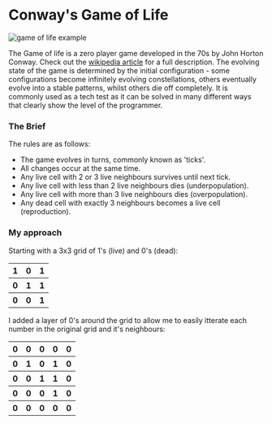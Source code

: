# Conway's Game of Life

![game of life example](../images/Gospers_glider_gun.gif)

The Game of life is a zero player game developed in the 70s by John Horton Conway. Check out the [wikipedia article](https://en.wikipedia.org/wiki/Conway%27s_Game_of_Life) for a full description.
The evolving state of the game is determined by the initial configuration - some configurations become infinitely evolving constellations, others eventually evolve into a stable patterns, whilst others die off completely.
It is commonly used as a tech test as it can be solved in many different ways that clearly show the level of the programmer.

### The Brief

The rules are as follows:

* The game evolves in turns, commonly known as 'ticks'.
* All changes occur at the same time.
* Any live cell with 2 or 3 live neighbours survives until next tick.
* Any live cell with less than 2 live neighbours dies (underpopulation).
* Any live cell with more than 3 live neighbours dies (overpopulation).
* Any dead cell with exactly 3 neighbours becomes a live cell (reproduction).

### My approach

Starting with a 3x3 grid of 1's (live) and 0's (dead):
<table>
<tr><th>1</th><th>0</th><th>1</th></tr>
<tr><th>0</th><th>1</th><th>1</th></tr>
<tr><th>0</th><th>0</th><th>1</th></tr>
</table>

 I added a layer of 0's around the grid to allow me to easily itterate each number in the original grid and it's neighbours:
 <table>
 <tr><th>0</th><th>0</th><th>0</th><th>0</th><th>0</th></tr>
 <tr><th>0</th><em><th>1</th><th>0</th><th>1</th></em><th>0</th></tr>
 <tr><th>0</th><em><th>0</th><th>1</th><th>1</th></em><th>0</th></tr>
 <tr><th>0</th><em><th>0</th><th>0</th><th>1</th></em><th>0</th></tr>
 <tr><th>0</th><th>0</th><th>0</th><th>0</th><th>0</th></tr>
</table>
